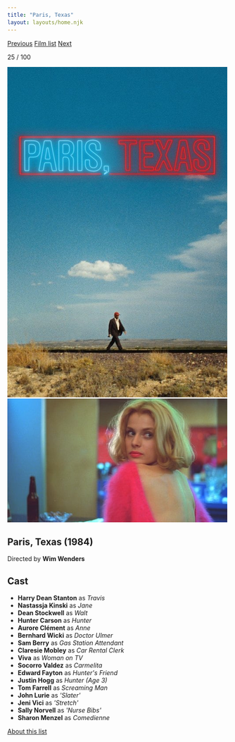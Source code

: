 ```yaml
---
title: "Paris, Texas"
layout: layouts/home.njk
---
```


<nav class="films">
  <a class="prev" href="../local-hero">Previous</a>
  <a href="../">Film list</a>
  <a class="next" href="../brazil">Next</a>
</nav>

<p>25 / 100</p>

<article class="film">
  <img class="poster" src="../films/posters/paris-texas.jpg" alt="">
  <img class="backdrop" src="../films/backdrops/paris-texas.jpg" alt="">

  <h1>Paris, Texas (1984)</h1>

  <p class="director">
    Directed by <strong>Wim Wenders</strong>
  </p>


  <h2>
    Cast
  </h2>
  <ul>
    <li><strong>Harry Dean Stanton</strong> as <em>Travis</em></li>
<li><strong>Nastassja Kinski</strong> as <em>Jane</em></li>
<li><strong>Dean Stockwell</strong> as <em>Walt</em></li>
<li><strong>Hunter Carson</strong> as <em>Hunter</em></li>
<li><strong>Aurore Clément</strong> as <em>Anne</em></li>
<li><strong>Bernhard Wicki</strong> as <em>Doctor Ulmer</em></li>
<li><strong>Sam Berry</strong> as <em>Gas Station Attendant</em></li>
<li><strong>Claresie Mobley</strong> as <em>Car Rental Clerk</em></li>
<li><strong>Viva</strong> as <em>Woman on TV</em></li>
<li><strong>Socorro Valdez</strong> as <em>Carmelita</em></li>
<li><strong>Edward Fayton</strong> as <em>Hunter's Friend</em></li>
<li><strong>Justin Hogg</strong> as <em>Hunter (Age 3)</em></li>
<li><strong>Tom Farrell</strong> as <em>Screaming Man</em></li>
<li><strong>John Lurie</strong> as <em>'Slater'</em></li>
<li><strong>Jeni Vici</strong> as <em>'Stretch'</em></li>
<li><strong>Sally Norvell</strong> as <em>'Nurse Bibs'</em></li>
<li><strong>Sharon Menzel</strong> as <em>Comedienne</em></li>
  </ul>
</article>
<footer>
  <a href="../about">About this list</a>
</footer>

